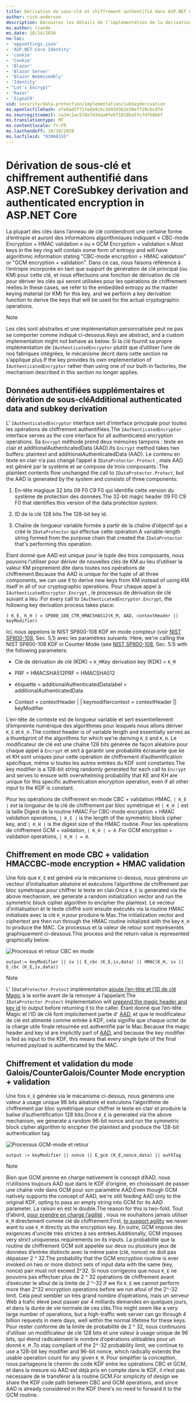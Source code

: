 ```yaml
---
title: Dérivation de sous-clé et chiffrement authentifié dans ASP.NET Core
author: rick-anderson
description: Découvrez les détails de l’implémentation de la dérivation des sous-clés de protection des données ASP.NET Core et du chiffrement authentifié.
ms.author: riande
ms.date: 10/14/2016
no-loc:
- 'appsettings.json'
- 'ASP.NET Core Identity'
- 'cookie'
- 'Cookie'
- 'Blazor'
- 'Blazor Server'
- 'Blazor WebAssembly'
- 'Identity'
- "Let's Encrypt"
- 'Razor'
- 'SignalR'
uid: security/data-protection/implementation/subkeyderivation
ms.openlocfilehash: efe8ad2f71feda9cbc1693d362e30eff29cbcd74
ms.sourcegitcommit: ca34c1ac578e7d3daa0febf1810ba5fc74f60bbf
ms.translationtype: MT
ms.contentlocale: fr-FR
ms.lasthandoff: 10/30/2020
ms.locfileid: "93060155"
---
```

# <a name="subkey-derivation-and-authenticated-encryption-in-aspnet-core"></a><span data-ttu-id="a33d3-103">Dérivation de sous-clé et chiffrement authentifié dans ASP.NET Core</span><span class="sxs-lookup"><span data-stu-id="a33d3-103">Subkey derivation and authenticated encryption in ASP.NET Core</span></span>

<a name="data-protection-implementation-subkey-derivation"></a>

<span data-ttu-id="a33d3-104">La plupart des clés dans l’anneau de clé contiendront une certaine forme d’entropie et auront des informations algorithmiques indiquant « CBC-mode Encryption + HMAC validation » ou « GCM Encryption + validation ».</span><span class="sxs-lookup"><span data-stu-id="a33d3-104">Most keys in the key ring will contain some form of entropy and will have algorithmic information stating "CBC-mode encryption + HMAC validation" or "GCM encryption + validation".</span></span> <span data-ttu-id="a33d3-105">Dans ce cas, nous faisons référence à l’entropie incorporée en tant que support de génération de clé principal (ou KM) pour cette clé, et nous effectuons une fonction de dérivation de clé pour dériver les clés qui seront utilisées pour les opérations de chiffrement réelles.</span><span class="sxs-lookup"><span data-stu-id="a33d3-105">In these cases, we refer to the embedded entropy as the master keying material (or KM) for this key, and we perform a key derivation function to derive the keys that will be used for the actual cryptographic operations.</span></span>

> [!NOTE]
> <span data-ttu-id="a33d3-106">Les clés sont abstraites et une implémentation personnalisée peut ne pas se comporter comme indiqué ci-dessous.</span><span class="sxs-lookup"><span data-stu-id="a33d3-106">Keys are abstract, and a custom implementation might not behave as below.</span></span> <span data-ttu-id="a33d3-107">Si la clé fournit sa propre implémentation de `IAuthenticatedEncryptor` plutôt que d’utiliser l’une de nos fabriques intégrées, le mécanisme décrit dans cette section ne s’applique plus.</span><span class="sxs-lookup"><span data-stu-id="a33d3-107">If the key provides its own implementation of `IAuthenticatedEncryptor` rather than using one of our built-in factories, the mechanism described in this section no longer applies.</span></span>

<a name="data-protection-implementation-subkey-derivation-aad"></a>

## <a name="additional-authenticated-data-and-subkey-derivation"></a><span data-ttu-id="a33d3-108">Données authentifiées supplémentaires et dérivation de sous-clé</span><span class="sxs-lookup"><span data-stu-id="a33d3-108">Additional authenticated data and subkey derivation</span></span>

<span data-ttu-id="a33d3-109">L' `IAuthenticatedEncryptor` interface sert d’interface principale pour toutes les opérations de chiffrement authentifiées.</span><span class="sxs-lookup"><span data-stu-id="a33d3-109">The `IAuthenticatedEncryptor` interface serves as the core interface for all authenticated encryption operations.</span></span> <span data-ttu-id="a33d3-110">Sa `Encrypt` méthode prend deux mémoires tampons : texte en clair et additionalAuthenticatedData (AAD).</span><span class="sxs-lookup"><span data-stu-id="a33d3-110">Its `Encrypt` method takes two buffers: plaintext and additionalAuthenticatedData (AAD).</span></span> <span data-ttu-id="a33d3-111">Le contenu en texte en clair n’a pas changé l’appel à `IDataProtector.Protect` , mais AAD est généré par le système et se compose de trois composants :</span><span class="sxs-lookup"><span data-stu-id="a33d3-111">The plaintext contents flow unchanged the call to `IDataProtector.Protect`, but the AAD is generated by the system and consists of three components:</span></span>

1. <span data-ttu-id="a33d3-112">En-tête magique 32 bits 09 F0 C9 F0 qui identifie cette version du système de protection des données.</span><span class="sxs-lookup"><span data-stu-id="a33d3-112">The 32-bit magic header 09 F0 C9 F0 that identifies this version of the data protection system.</span></span>

2. <span data-ttu-id="a33d3-113">ID de la clé 128 bits.</span><span class="sxs-lookup"><span data-stu-id="a33d3-113">The 128-bit key id.</span></span>

3. <span data-ttu-id="a33d3-114">Chaîne de longueur variable formée à partir de la chaîne d’objectif qui a créé le `IDataProtector` qui effectue cette opération.</span><span class="sxs-lookup"><span data-stu-id="a33d3-114">A variable-length string formed from the purpose chain that created the `IDataProtector` that's performing this operation.</span></span>

<span data-ttu-id="a33d3-115">Étant donné que AAD est unique pour le tuple des trois composants, nous pouvons l’utiliser pour dériver de nouvelles clés de KM au lieu d’utiliser la valeur KM proprement dite dans toutes nos opérations de chiffrement.</span><span class="sxs-lookup"><span data-stu-id="a33d3-115">Because the AAD is unique for the tuple of all three components, we can use it to derive new keys from KM instead of using KM itself in all of our cryptographic operations.</span></span> <span data-ttu-id="a33d3-116">Pour chaque appel à `IAuthenticatedEncryptor.Encrypt` , le processus de dérivation de clé suivant a lieu :</span><span class="sxs-lookup"><span data-stu-id="a33d3-116">For every call to `IAuthenticatedEncryptor.Encrypt`, the following key derivation process takes place:</span></span>

`( K_E, K_H ) = SP800_108_CTR_HMACSHA512(K_M, AAD, contextHeader || keyModifier)`

<span data-ttu-id="a33d3-117">Ici, nous appelons le NIST SP800-108 KDF en mode compteur (voir [NIST SP800-108](https://nvlpubs.nist.gov/nistpubs/Legacy/SP/nistspecialpublication800-108.pdf), Sec. 5,1) avec les paramètres suivants :</span><span class="sxs-lookup"><span data-stu-id="a33d3-117">Here, we're calling the NIST SP800-108 KDF in Counter Mode (see [NIST SP800-108](https://nvlpubs.nist.gov/nistpubs/Legacy/SP/nistspecialpublication800-108.pdf), Sec. 5.1) with the following parameters:</span></span>

* <span data-ttu-id="a33d3-118">Clé de dérivation de clé (KDK) = `K_M`</span><span class="sxs-lookup"><span data-stu-id="a33d3-118">Key derivation key (KDK) = `K_M`</span></span>

* <span data-ttu-id="a33d3-119">PRF = HMACSHA512</span><span class="sxs-lookup"><span data-stu-id="a33d3-119">PRF = HMACSHA512</span></span>

* <span data-ttu-id="a33d3-120">étiquette = additionalAuthenticatedData</span><span class="sxs-lookup"><span data-stu-id="a33d3-120">label = additionalAuthenticatedData</span></span>

* <span data-ttu-id="a33d3-121">Context = contextHeader | | keymodifier</span><span class="sxs-lookup"><span data-stu-id="a33d3-121">context = contextHeader || keyModifier</span></span>

<span data-ttu-id="a33d3-122">L’en-tête de contexte est de longueur variable et sert essentiellement d’empreinte numérique des algorithmes pour lesquels nous allons dériver `K_E` et `K_H` .</span><span class="sxs-lookup"><span data-stu-id="a33d3-122">The context header is of variable length and essentially serves as a thumbprint of the algorithms for which we're deriving `K_E` and `K_H`.</span></span> <span data-ttu-id="a33d3-123">Le modificateur de clé est une chaîne 128 bits générée de façon aléatoire pour chaque appel à `Encrypt` et sert à garantir une probabilité écrasante que ke et KH sont uniques pour cette opération de chiffrement d’authentification spécifique, même si toutes les autres entrées du KDF sont constantes.</span><span class="sxs-lookup"><span data-stu-id="a33d3-123">The key modifier is a 128-bit string randomly generated for each call to `Encrypt` and serves to ensure with overwhelming probability that KE and KH are unique for this specific authentication encryption operation, even if all other input to the KDF is constant.</span></span>

<span data-ttu-id="a33d3-124">Pour les opérations de chiffrement en mode CBC + validation HMAC, `| K_E |` est la longueur de la clé de chiffrement par bloc symétrique et `| K_H |` est la taille Digest de la routine HMAC.</span><span class="sxs-lookup"><span data-stu-id="a33d3-124">For CBC-mode encryption + HMAC validation operations, `| K_E |` is the length of the symmetric block cipher key, and `| K_H |` is the digest size of the HMAC routine.</span></span> <span data-ttu-id="a33d3-125">Pour les opérations de chiffrement GCM + validation, `| K_H | = 0` .</span><span class="sxs-lookup"><span data-stu-id="a33d3-125">For GCM encryption + validation operations, `| K_H | = 0`.</span></span>

## <a name="cbc-mode-encryption--hmac-validation"></a><span data-ttu-id="a33d3-126">Chiffrement en mode CBC + validation HMAC</span><span class="sxs-lookup"><span data-stu-id="a33d3-126">CBC-mode encryption + HMAC validation</span></span>

<span data-ttu-id="a33d3-127">Une fois que `K_E` est généré via le mécanisme ci-dessus, nous générons un vecteur d’initialisation aléatoire et exécutons l’algorithme de chiffrement par bloc symétrique pour chiffrer le texte en clair.</span><span class="sxs-lookup"><span data-stu-id="a33d3-127">Once `K_E` is generated via the above mechanism, we generate a random initialization vector and run the symmetric block cipher algorithm to encipher the plaintext.</span></span> <span data-ttu-id="a33d3-128">Le vecteur d’initialisation et le texte chiffré sont ensuite exécutés via la routine HMAC initialisée avec la clé `K_H` pour produire le Mac.</span><span class="sxs-lookup"><span data-stu-id="a33d3-128">The initialization vector and ciphertext are then run through the HMAC routine initialized with the key `K_H` to produce the MAC.</span></span> <span data-ttu-id="a33d3-129">Ce processus et la valeur de retour sont représentés graphiquement ci-dessous.</span><span class="sxs-lookup"><span data-stu-id="a33d3-129">This process and the return value is represented graphically below.</span></span>

![Processus et retour CBC en mode](subkeyderivation/_static/cbcprocess.png)

`output:= keyModifier || iv || E_cbc (K_E,iv,data) || HMAC(K_H, iv || E_cbc (K_E,iv,data))`

> [!NOTE]
> <span data-ttu-id="a33d3-131">L' `IDataProtector.Protect` implémentation [ajoute l’en-tête et l’ID de clé Magic](xref:security/data-protection/implementation/authenticated-encryption-details) à la sortie avant de la renvoyer à l’appelant.</span><span class="sxs-lookup"><span data-stu-id="a33d3-131">The `IDataProtector.Protect` implementation will [prepend the magic header and key id](xref:security/data-protection/implementation/authenticated-encryption-details) to output before returning it to the caller.</span></span> <span data-ttu-id="a33d3-132">Étant donné que l’en-tête Magic et l’ID de clé font implicitement partie d' [AAD](xref:security/data-protection/implementation/subkeyderivation#data-protection-implementation-subkey-derivation-aad), et que le modificateur de clé est alimenté comme entrée à KDF, cela signifie que chaque octet de la charge utile finale retournée est authentifié par le Mac.</span><span class="sxs-lookup"><span data-stu-id="a33d3-132">Because the magic header and key id are implicitly part of [AAD](xref:security/data-protection/implementation/subkeyderivation#data-protection-implementation-subkey-derivation-aad), and because the key modifier is fed as input to the KDF, this means that every single byte of the final returned payload is authenticated by the MAC.</span></span>

## <a name="galoiscounter-mode-encryption--validation"></a><span data-ttu-id="a33d3-133">Chiffrement et validation du mode Galois/Counter</span><span class="sxs-lookup"><span data-stu-id="a33d3-133">Galois/Counter Mode encryption + validation</span></span>

<span data-ttu-id="a33d3-134">Une fois `K_E` générée via le mécanisme ci-dessus, nous générons une valeur à usage unique 96 bits aléatoire et exécutons l’algorithme de chiffrement par bloc symétrique pour chiffrer le texte en clair et produire la balise d’authentification 128 bits.</span><span class="sxs-lookup"><span data-stu-id="a33d3-134">Once `K_E` is generated via the above mechanism, we generate a random 96-bit nonce and run the symmetric block cipher algorithm to encipher the plaintext and produce the 128-bit authentication tag.</span></span>

![Processus GCM-mode et retour](subkeyderivation/_static/galoisprocess.png)

`output := keyModifier || nonce || E_gcm (K_E,nonce,data) || authTag`

> [!NOTE]
> <span data-ttu-id="a33d3-136">Bien que GCM prenne en charge nativement le concept d’AAD, nous n’utilisons toujours AAD que dans le KDF d’origine, en choisissant de passer une chaîne vide dans GCM pour son paramètre AAD.</span><span class="sxs-lookup"><span data-stu-id="a33d3-136">Even though GCM natively supports the concept of AAD, we're still feeding AAD only to the original KDF, opting to pass an empty string into GCM for its AAD parameter.</span></span> <span data-ttu-id="a33d3-137">La raison en est le double.</span><span class="sxs-lookup"><span data-stu-id="a33d3-137">The reason for this is two-fold.</span></span> <span data-ttu-id="a33d3-138">Tout d’abord, [pour prendre en charge l’agilité](xref:security/data-protection/implementation/context-headers#data-protection-implementation-context-headers) , nous ne souhaitons jamais utiliser `K_M` directement comme clé de chiffrement.</span><span class="sxs-lookup"><span data-stu-id="a33d3-138">First, [to support agility](xref:security/data-protection/implementation/context-headers#data-protection-implementation-context-headers) we never want to use `K_M` directly as the encryption key.</span></span> <span data-ttu-id="a33d3-139">En outre, GCM impose des exigences d’unicité très strictes à ses entrées.</span><span class="sxs-lookup"><span data-stu-id="a33d3-139">Additionally, GCM imposes very strict uniqueness requirements on its inputs.</span></span> <span data-ttu-id="a33d3-140">La probabilité que la routine de chiffrement GCM soit appelée sur deux ou plusieurs jeux de données d’entrée distincts avec la même paire (clé, nonce) ne doit pas dépasser 2 ^ 32.</span><span class="sxs-lookup"><span data-stu-id="a33d3-140">The probability that the GCM encryption routine is ever invoked on two or more distinct sets of input data with the same (key, nonce) pair must not exceed 2^32.</span></span> <span data-ttu-id="a33d3-141">Si nous corrigeons que nous `K_E` ne pouvons pas effectuer plus de 2 ^ 32 opérations de chiffrement avant d’exécuter le afoul de la limite de 2 ^-32.</span><span class="sxs-lookup"><span data-stu-id="a33d3-141">If we fix `K_E` we cannot perform more than 2^32 encryption operations before we run afoul of the 2^-32 limit.</span></span> <span data-ttu-id="a33d3-142">Cela peut sembler un très grand nombre d’opérations, mais un serveur Web à trafic élevé peut passer par 4 milliards demandes en quelques jours, et dans la durée de vie normale de ces clés.</span><span class="sxs-lookup"><span data-stu-id="a33d3-142">This might seem like a very large number of operations, but a high-traffic web server can go through 4 billion requests in mere days, well within the normal lifetime for these keys.</span></span> <span data-ttu-id="a33d3-143">Pour rester conforme de la limite de probabilité de 2 ^ 32, nous continuons d’utiliser un modificateur de clé 128 bits et une valeur à usage unique de 96 bits, qui étend radicalement le nombre d’opérations utilisables pour un donné `K_M` .</span><span class="sxs-lookup"><span data-stu-id="a33d3-143">To stay compliant of the 2^-32 probability limit, we continue to use a 128-bit key modifier and 96-bit nonce, which radically extends the usable operation count for any given `K_M`.</span></span> <span data-ttu-id="a33d3-144">Pour simplifier la conception, nous partageons le chemin de code KDF entre les opérations CBC et GCM, et dans la mesure où AAD est déjà pris en compte dans le KDF, il n’est pas nécessaire de le transférer à la routine GCM.</span><span class="sxs-lookup"><span data-stu-id="a33d3-144">For simplicity of design we share the KDF code path between CBC and GCM operations, and since AAD is already considered in the KDF there's no need to forward it to the GCM routine.</span></span>
